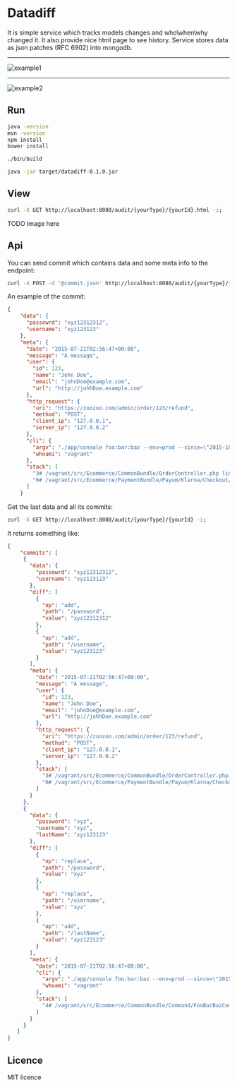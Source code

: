 Datadiff
========

It is simple service which tracks models changes and who\when\why changed it. It also provide nice html page to see history.
Service stores data as json patches (RFC 6902) into mongodb.

------

![example1](http://oi60.tinypic.com/2ljkn10.jpg)

------

![example2](http://oi62.tinypic.com/28vep20.jpg)

Run
---

```bash
java -version
mvn -version
npm install
bower install

./bin/build

java -jar target/datadiff-0.1.0.jar
```

View
----

```bash
curl -X GET http://localhost:8080/audit/{yourType}/{yourId}.html -i;
```

TODO image here

Api
---

You can send commit which contains data and some meta info to the endpoint:

```bash
curl -X POST -d '@commit.json' http://localhost:8080/audit/{yourType}/{yourId}/commit -i -H "Content-Type: application/json";
```

An example of the commit:

```json
{
    "data": {
      "passowrd": "xyz12312312",
      "username": "xyz123123"
    },
    "meta": {
      "date": "2015-07-21T02:56:47+00:00",
      "message": "A message",
      "user": {
        "id": 123,
        "name": "John Doe",
        "email": "johnDoe@example.com",
        "url": "http://johhDoe.example.com"
      },
      "http_request": {
        "uri": "https://zoozoo.com/admin/order/123/refund",
        "method": "POST",
        "client_ip": "127.0.0.1",
        "server_ip": "127.0.0.2"
      },
      "cli": {
        "argv": "./app/console foo:bar:baz --env=prod --since=\"2015-10-10\" --until=\"2015-10-20\"",
        "whoami": "vagrant"
      },
      "stack": [
        "3# /vagrant/src/Ecommerce/CommonBundle/OrderController.php line 45",
        "6# /vagrant/src/Ecommerce/PaymentBundle/Payum/Klarna/Checkout/Action/RefundAction.php line 100"
      ]
    }
```

Get the last data and all its commits:

```bash
curl -X GET http://localhost:8080/audit/{yourType}/{yourId} -i;
```

It returns something like:
```json
{
    "commits": [
     {
       "data": {
         "passowrd": "xyz12312312",
         "username": "xyz123123"
       },
       "diff": [
         {
           "op": "add",
           "path": "/password",
           "value": "xyz12312312"
         },
         {
           "op": "add",
           "path": "/username",
           "value": "xyz123123"
         }
       ],
       "meta": {
         "date": "2015-07-21T02:56:47+00:00",
         "message": "A message",
         "user": {
           "id": 123,
           "name": "John Doe",
           "email": "johnDoe@example.com",
           "url": "http://johhDoe.example.com"
         },
         "http_request": {
           "uri": "https://zoozoo.com/admin/order/123/refund",
           "method": "POST",
           "client_ip": "127.0.0.1",
           "server_ip": "127.0.0.2"
         },
         "stack": [
           "3# /vagrant/src/Ecommerce/CommonBundle/OrderController.php line 45",
           "6# /vagrant/src/Ecommerce/PaymentBundle/Payum/Klarna/Checkout/Action/RefundAction.php line 100"
         ]
       }
     },
     {
       "data": {
         "password": "xyz",
         "username": "xyz",
         "lastName": "xyz123123"
       },
       "diff": [
         {
           "op": "replace",
           "path": "/password",
           "value": "xyz"
         },
         {
           "op": "replace",
           "path": "/username",
           "value": "xyz"
         },
         {
           "op": "add",
           "path": "/lastName",
           "value": "xyz123123"
         }
       ],
       "meta": {
         "date": "2015-07-21T02:56:47+00:00",
         "cli": {
           "argv": "./app/console foo:bar:baz --env=prod --since=\"2015-10-10\" --until=\"2015-10-20\"",
           "whoami": "vagrant"
         },
         "stack": [
           "4# /vagrant/src/Ecommerce/CommonBundle/Command/FooBarBazCommand.php line 45"
         ]
       }
     }
   ]
}
```

Licence
-------

MIT licence


